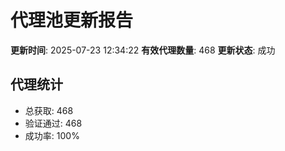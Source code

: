 # 代理池更新报告

**更新时间**: 2025-07-23 12:34:22
**有效代理数量**: 468
**更新状态**:  成功

## 代理统计
- 总获取: 468
- 验证通过: 468
- 成功率: 100%
